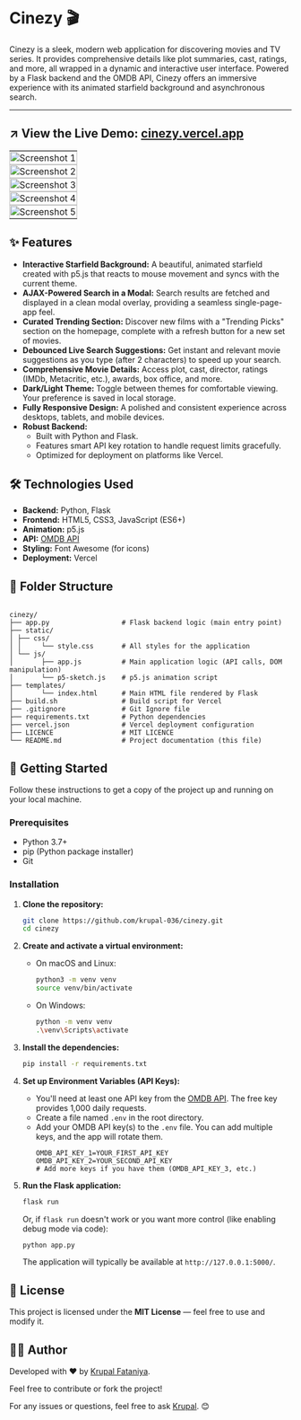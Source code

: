 # Cinezy 🎬

Cinezy is a sleek, modern web application for discovering movies and TV series. It provides comprehensive details like plot summaries, cast, ratings, and more, all wrapped in a dynamic and interactive user interface. Powered by a Flask backend and the OMDB API, Cinezy offers an immersive experience with its animated starfield background and asynchronous search.

---
## ↗️ View the Live Demo: [cinezy.vercel.app](https://cinezy.vercel.app/)

<table align="center" cellspacing="0" cellpadding="0" style="border: none; border-collapse: collapse;">
  <tr>
    <td style="border: none; padding: 0;">
      <img src="https://github.com/user-attachments/assets/bd66c979-f9af-460d-aafc-d5615d945f8c" alt="Screenshot 1" style="width: 100%; display: block; margin: 0; padding: 0; border: none;">
    </td>
  </tr>
  <tr>
    <td style="border: none; padding: 0;">
      <img src="https://github.com/user-attachments/assets/facf47cd-1c14-4a76-95be-9fecdd18ba0d" alt="Screenshot 2" style="width: 100%; display: block; margin: 0; padding: 0; border: none;">
    </td>
  </tr>
  <tr>
    <td style="border: none; padding: 0;">
      <img src="https://github.com/user-attachments/assets/49f9e7b6-13ea-4a4f-ae78-01afe25f169d" alt="Screenshot 3" style="width: 100%; display: block; margin: 0; padding: 0; border: none;">
    </td>
  </tr>
  <tr>
    <td style="border: none; padding: 0;">
      <img src="https://github.com/user-attachments/assets/4d87d988-ecf4-456b-8caf-4876412932b5" alt="Screenshot 4" style="width: 100%; display: block; margin: 0; padding: 0; border: none;">
    </td>
  </tr>
  <tr>
    <td style="border: none; padding: 0;">
      <img src="https://github.com/user-attachments/assets/852c0db4-4df1-482b-8532-f01bbeddaa55" alt="Screenshot 5" style="width: 100%; display: block; margin: 0; padding: 0; border: none;">
    </td>
  </tr>
</table>

## ✨ Features

- **Interactive Starfield Background:** A beautiful, animated starfield created with p5.js that reacts to mouse movement and syncs with the current theme.
- **AJAX-Powered Search in a Modal:** Search results are fetched and displayed in a clean modal overlay, providing a seamless single-page-app feel.
- **Curated Trending Section:** Discover new films with a "Trending Picks" section on the homepage, complete with a refresh button for a new set of movies.
- **Debounced Live Search Suggestions:** Get instant and relevant movie suggestions as you type (after 2 characters) to speed up your search.
- **Comprehensive Movie Details:** Access plot, cast, director, ratings (IMDb, Metacritic, etc.), awards, box office, and more.
- **Dark/Light Theme:** Toggle between themes for comfortable viewing. Your preference is saved in local storage.
- **Fully Responsive Design:** A polished and consistent experience across desktops, tablets, and mobile devices.
- **Robust Backend:**
  - Built with Python and Flask.
  - Features smart API key rotation to handle request limits gracefully.
  - Optimized for deployment on platforms like Vercel.

## 🛠️ Technologies Used

- **Backend:** Python, Flask
- **Frontend:** HTML5, CSS3, JavaScript (ES6+)
- **Animation:** p5.js
- **API:** [OMDB API](http://www.omdbapi.com/)
- **Styling:** Font Awesome (for icons)
- **Deployment:** Vercel

## 📁 Folder Structure

```

cinezy/
├── app.py                  # Flask backend logic (main entry point)
├── static/
│ ├── css/
│ │     └── style.css       # All styles for the application
│ └── js/
│       ├── app.js          # Main application logic (API calls, DOM manipulation)
│       └── p5-sketch.js    # p5.js animation script
├── templates/
│       └── index.html      # Main HTML file rendered by Flask
├── build.sh                # Build script for Vercel
├── .gitignore              # Git Ignore file
├── requirements.txt        # Python dependencies
├── vercel.json             # Vercel deployment configuration
├── LICENCE                 # MIT LICENCE
└── README.md               # Project documentation (this file)

```

## 🚀 Getting Started

Follow these instructions to get a copy of the project up and running on your local machine.

### Prerequisites

- Python 3.7+
- pip (Python package installer)
- Git

### Installation

1.  **Clone the repository:**

    ```bash
    git clone https://github.com/krupal-036/cinezy.git
    cd cinezy
    ```

2.  **Create and activate a virtual environment:**

    - On macOS and Linux:
      ```bash
      python3 -m venv venv
      source venv/bin/activate
      ```
    - On Windows:
      ```bash
      python -m venv venv
      .\venv\Scripts\activate
      ```

3.  **Install the dependencies:**

    ```bash
    pip install -r requirements.txt
    ```

4.  **Set up Environment Variables (API Keys):**

    - You'll need at least one API key from the [OMDB API](http://www.omdbapi.com/apikey.aspx). The free key provides 1,000 daily requests.
    - Create a file named `.env` in the root directory.
    - Add your OMDB API key(s) to the `.env` file. You can add multiple keys, and the app will rotate them.
      ```env
      OMDB_API_KEY_1=YOUR_FIRST_API_KEY
      OMDB_API_KEY_2=YOUR_SECOND_API_KEY
      # Add more keys if you have them (OMDB_API_KEY_3, etc.)
      ```

5.  **Run the Flask application:**
    ```bash
    flask run
    ```
    Or, if `flask run` doesn't work or you want more control (like enabling debug mode via code):
    ```bash
    python app.py
    ```
    The application will typically be available at `http://127.0.0.1:5000/`.

## 📜 License

This project is licensed under the **MIT License** — feel free to use and modify it.

## 👨‍💻 Author

Developed with ❤️ by [Krupal Fataniya](https://github.com/krupal-036).

Feel free to contribute or fork the project!

For any issues or questions, feel free to ask [Krupal](mailto:krupalfataniya007@gmail.com). 😊
